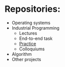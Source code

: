 # Repositories:

- Operating systems
- Industrial Programming
  - Lectures
  - End-to-end task
  - [Practice](https://github.com/KristianKuznetsov/JavaPractice)
  - Colloquiums
- Algorithm
- Other projects
